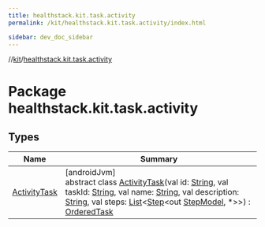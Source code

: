 ```yaml
---
title: healthstack.kit.task.activity
permalink: /kit/healthstack.kit.task.activity/index.html

sidebar: dev_doc_sidebar
---
```

//[kit](../../kit.html)/[healthstack.kit.task.activity](index.html)



# Package healthstack.kit.task.activity



## Types


| Name | Summary |
|---|---|
| [ActivityTask](-activity-task/index.html) | [androidJvm]<br>abstract class [ActivityTask](-activity-task/index.html)(val id: [String](https://kotlinlang.org/api/latest/jvm/stdlib/kotlin/-string/index.html), val taskId: [String](https://kotlinlang.org/api/latest/jvm/stdlib/kotlin/-string/index.html), val name: [String](https://kotlinlang.org/api/latest/jvm/stdlib/kotlin/-string/index.html), val description: [String](https://kotlinlang.org/api/latest/jvm/stdlib/kotlin/-string/index.html), val steps: [List](https://kotlinlang.org/api/latest/jvm/stdlib/kotlin.collections/-list/index.html)&lt;[Step](../healthstack.kit.task.base/-step/index.html)&lt;out [StepModel](../healthstack.kit.task.base/-step-model/index.html), *&gt;&gt;) : [OrderedTask](../healthstack.kit.task.base/-ordered-task/index.html) |

